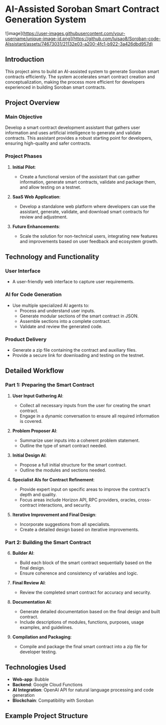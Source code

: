 # AI-Assisted Soroban Smart Contract Generation System

![image](https://user-images.githubusercontent.com/your-username/unique-image-id.png](https://github.com/luisao8/Soroban-code-AIssistant/assets/74673031/21132e03-a200-4fc1-b922-3a426dbd957d)


## Introduction

This project aims to build an AI-assisted system to generate Soroban smart contracts efficiently. The system accelerates smart contract creation and conceptualization, making the process more efficient for developers experienced in building Soroban smart contracts.

## Project Overview

### Main Objective

Develop a smart contract development assistant that gathers user information and uses artificial intelligence to generate and validate contracts. This assistant provides a robust starting point for developers, ensuring high-quality and safer contracts.

### Project Phases

1. **Initial Pilot**:
   - Create a functional version of the assistant that can gather information, generate smart contracts, validate and package them, and allow testing on a testnet.

2. **SaaS Web Application**:
   - Develop a standalone web platform where developers can use the assistant, generate, validate, and download smart contracts for review and adjustment.

3. **Future Enhancements**:
   - Scale the solution for non-technical users, integrating new features and improvements based on user feedback and ecosystem growth.

## Technology and Functionality

### User Interface

- A user-friendly web interface to capture user requirements.

### AI for Code Generation

- Use multiple specialized AI agents to:
  - Process and understand user inputs.
  - Generate modular sections of the smart contract in JSON.
  - Assemble sections into a complete contract.
  - Validate and review the generated code.

### Product Delivery

- Generate a zip file containing the contract and auxiliary files.
- Provide a secure link for downloading and testing on the testnet.

## Detailed Workflow

### Part 1: Preparing the Smart Contract

1. **User Input Gathering AI**:
   - Collect all necessary inputs from the user for creating the smart contract.
   - Engage in a dynamic conversation to ensure all required information is covered.

2. **Problem Proposer AI**:
   - Summarize user inputs into a coherent problem statement.
   - Outline the type of smart contract needed.

3. **Initial Design AI**:
   - Propose a full initial structure for the smart contract.
   - Outline the modules and sections needed.

4. **Specialist AIs for Contract Refinement**:
   - Provide expert input on specific areas to improve the contract's depth and quality.
   - Focus areas include Horizon API, RPC providers, oracles, cross-contract interactions, and security.

5. **Iterative Improvement and Final Design**:
   - Incorporate suggestions from all specialists.
   - Create a detailed design based on iterative improvements.

### Part 2: Building the Smart Contract

6. **Builder AI**:
   - Build each block of the smart contract sequentially based on the final design.
   - Ensure coherence and consistency of variables and logic.

7. **Final Review AI**:
   - Review the completed smart contract for accuracy and security.

8. **Documentation AI**:
   - Generate detailed documentation based on the final design and built contract.
   - Include descriptions of modules, functions, purposes, usage examples, and guidelines.

9. **Compilation and Packaging**:
   - Compile and package the final smart contract into a zip file for developer testing.

## Technologies Used

- **Web-app**: Bubble
- **Backend**: Google Cloud Functions
- **AI Integration**: OpenAI API for natural language processing and code generation
- **Blockchain**: Compatibility with Soroban

## Example Project Structure

